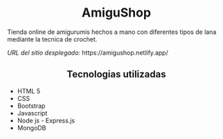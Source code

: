 <h1 align="center">AmiguShop</h1>

<p>Tienda online de amigurumis hechos a mano con diferentes tipos de lana mediante la tecnica de crochet.</p>

<p><em>URL del sitio desplegado:</em> https://amigushop.netlify.app/</p>

<h2 align="center">Tecnologias utilizadas</h2>

* HTML 5
* CSS
* Bootstrap
* Javascript
* Node js - Express.js
* MongoDB
